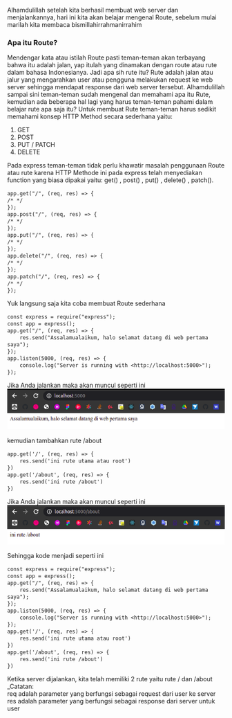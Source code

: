 Alhamdulillah setelah kita berhasil membuat web server dan menjalankannya, hari ini kita akan belajar mengenal Route, sebelum mulai marilah kita membaca bismillahirrahmanirrahim <br>

### Apa itu Route?

Mendengar kata atau istilah Route pasti teman-teman akan terbayang bahwa itu adalah jalan, yap itulah yang dinamakan dengan route atau rute dalam bahasa Indonesianya. Jadi apa sih rute itu? Rute adalah jalan atau jalur yang mengarahkan user atau pengguna melakukan request ke web server sehingga mendapat response dari web server tersebut. Alhamdulillah sampai sini teman-teman sudah mengenal dan memahami apa itu Rute, kemudian ada beberapa hal lagi yang harus teman-teman pahami dalam belajar rute apa saja itu? Untuk membuat Rute teman-teman harus sedikit memahami konsep HTTP Method secara sederhana yaitu:

1. GET
2. POST
3. PUT / PATCH
4. DELETE

Pada express teman-teman tidak perlu khawatir masalah penggunaan Route atau rute karena HTTP Methode ini pada express telah menyediakan function yang biasa dipakai yaitu: get() , post() , put() , delete() , patch().

```
app.get("/", (req, res) => {
/* */
});
app.post("/", (req, res) => {
/* */
});
app.put("/", (req, res) => {
/* */
});
app.delete("/", (req, res) => {
/* */
});
app.patch("/", (req, res) => {
/* */
});
```

Yuk langsung saja kita coba membuat Route sederhana 
```
const express = require("express");
const app = express();
app.get("/", (req, res) => {
    res.send("Assalamualaikum, halo selamat datang di web pertama saya");
});
app.listen(5000, (req, res) => {
    console.log("Server is running with <http://localhost:5000>");
});
```
Jika Anda jalankan maka akan muncul seperti ini <br>
![](https://github.com/Bahrul-Rozak/Belajar-Node-JS/blob/main/03_Mengenal_Route/image/rute.png) <br>

kemudian  tambahkan rute /about 
```
app.get('/', (req, res) => {
    res.send('ini rute utama atau root')
})
app.get('/about', (req, res) => {
    res.send('ini rute /about')
})
```
Jika Anda jalankan maka akan muncul seperti ini <br>
![](https://github.com/Bahrul-Rozak/Belajar-Node-JS/blob/main/03_Mengenal_Route/image/about.png) <br>

Sehingga kode menjadi seperti ini 
```
const express = require("express");
const app = express();
app.get("/", (req, res) => {
    res.send("Assalamualaikum, halo selamat datang di web pertama saya");
});
app.listen(5000, (req, res) => {
    console.log("Server is running with <http://localhost:5000>");
});
app.get('/', (req, res) => {
    res.send('ini rute utama atau root')
})
app.get('/about', (req, res) => {
    res.send('ini rute /about')
})
```
Ketika server dijalankan, kita telah memiliki 2 rute yaitu rute / dan /about
_Catatan: <br>
req adalah parameter yang berfungsi sebagai request dari user ke server <br>
res adalah parameter yang berfungsi sebagai response dari server untuk user
